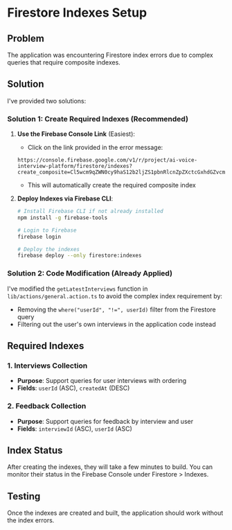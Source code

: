 # Firestore Indexes Setup

## Problem
The application was encountering Firestore index errors due to complex queries that require composite indexes.

## Solution
I've provided two solutions:

### Solution 1: Create Required Indexes (Recommended)

1. **Use the Firebase Console Link** (Easiest):
   - Click on the link provided in the error message:
   ```
   https://console.firebase.google.com/v1/r/project/ai-voice-interview-platform/firestore/indexes?create_composite=Cl5wcm9qZWN0cy9haS12b2ljZS1pbnRlcnZpZXctcGxhdGZvcm0vZGF0YWJhc2VzLyhkZWZhdWx0KS9jb2xsZWN0aW9uR3JvdXBzL2ludGVydmlld3MvaW5kZXhlcy9fEAEaDQoJZmluYWxpemVkEAEaDQoJY3JlYXRlZEF0EAIaCgoGdXNlcklkEAIaDAoIX19uYW1lX18QAg
   ```
   - This will automatically create the required composite index

2. **Deploy Indexes via Firebase CLI**:
   ```bash
   # Install Firebase CLI if not already installed
   npm install -g firebase-tools
   
   # Login to Firebase
   firebase login
   
   # Deploy the indexes
   firebase deploy --only firestore:indexes
   ```

### Solution 2: Code Modification (Already Applied)
I've modified the `getLatestInterviews` function in `lib/actions/general.action.ts` to avoid the complex index requirement by:
- Removing the `where("userId", "!=", userId)` filter from the Firestore query
- Filtering out the user's own interviews in the application code instead

## Required Indexes

### 1. Interviews Collection
- **Purpose**: Support queries for user interviews with ordering
- **Fields**: `userId` (ASC), `createdAt` (DESC)

### 2. Feedback Collection  
- **Purpose**: Support queries for feedback by interview and user
- **Fields**: `interviewId` (ASC), `userId` (ASC)

## Index Status
After creating the indexes, they will take a few minutes to build. You can monitor their status in the Firebase Console under Firestore > Indexes.

## Testing
Once the indexes are created and built, the application should work without the index errors.
